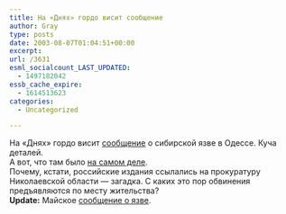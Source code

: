 ```yaml
---
title: На «Днях» гордо висит сообщение
author: Gray
type: posts
date: 2003-08-07T01:04:51+00:00
excerpt:
url: /3631
esml_socialcount_LAST_UPDATED:
  - 1497182042
essb_cache_expire:
  - 1614513623
categories:
  - Uncategorized

---
```








На &#171;Днях&#187; гордо висит <a href="http://www.dni.ru/news/world/2003/8/6/24993.html" target="_blank">сообщение</a> о сибирской язве в Одессе. Куча деталей.  
А вот, что там было <a href="http://www.glasweb.com/cgi-bin/newspro/fullnews.cgi?newsid1060178259,73010," target="_blank">на самом деле</a>.  
Почему, кстати, российские издания ссылались на прокуратуру Николаевской области &#8212; загадка. С каких это пор обвинения предъявляются по месту жительства?  
**Update:** Майское <a href="http://obozrevatel.com.ua/news/85306.html" target="_blank">сообщение о язве</a>.